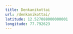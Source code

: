 ```yaml
---
title: Denkanikottai
url: /denkanikottai/
latitude: 12.527088000000001
longitude: 77.792623
---
```

